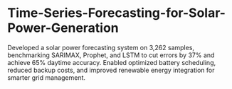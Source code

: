 # Time-Series-Forecasting-for-Solar-Power-Generation
Developed a solar power forecasting system on 3,262 samples, benchmarking SARIMAX, Prophet, and LSTM to cut errors by 37% and achieve 65% daytime accuracy. Enabled optimized battery scheduling, reduced backup costs, and improved renewable energy integration for smarter grid management.
